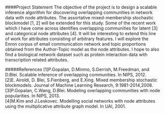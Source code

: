 ####Project Statement
The objective of the project is to design a scalable inference algorithm for discovering overlapping communities in network data with node attributes. The assortative mixed-membership stochastic blockmodel [1, 2] will be extended for this study. Some of the recent work which I have come across identifies overlapping communities for latent [3] and categorical node attributes [4]. It will be interesting to extend this line of work for attributes consisting of arbitrary features.  I will explore the Enron corpus of email communication network and topic proportions obtained from the Author-Topic model as the node attributes. I hope to also find a biological network dataset such as protein interaction data with transcription related attributes. 

#####References
[1]P.Gopalan, D.Minmo, S.Gerrish, M.Freedman, and D.Blei. Scalable inference of overlapping communities. In NIPS, 2012.  
[2]E. Airoldi, D. Blei, S.Fienberg, and E.Xing. Mixed membership stochastic blockmodels. Journal of Machine Learning Research, 9:1981-2014,2008.  
[3]P.Gopalan, C.Wang, D.Blei. Modeling overlapping communities with node popularities. In NIPS, 2013.  
[4]M.Kim and J.Leskovec. Modelling social networks with node attributes using the multiplicative attribute graph model. In UAI, 2001.  
